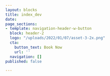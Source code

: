 ```yaml
---
layout: blocks
title: index_dev
date: 
page_sections:
- template: navigation-header-w-button
  block: header-2
  logo: "/uploads/2022/01/07/asset-3-2x.png"
  cta:
    button_text: Book Now
    url: ''
  navigation: []
published: false

---
```

